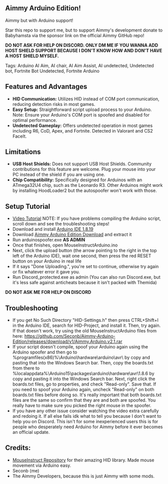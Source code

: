 ## Aimmy Arduino Edition!
Aimmy but with Arduino support!

Star this repo to support me, but to support Aimmy's development donate to Babyhamsta via the sponsor link on the official Aimmy GitHub repo!

**DO NOT ASK FOR HELP ON DISCORD. ONLY DM ME IF YOU WANNA ADD HOST SHIELD SUPPORT BECAUSE I DON'T KNOW HOW AND DON'T HAVE A HOST SHIELD MYSELF.**

Tags: Arduino AI Aim, AI chair, AI Aim Assist, AI undetected, Undetected bot, Fortnite Bot Undetected, Fortnite Arduino

## Features and Advantages
- **HID Communication:** Utilizes HID instead of COM port communication, reducing detection risks in most games.
- **Easy Setup:** Straightforward script upload process to your Arduino. Note: Ensure your Arduino's COM port is spoofed and disabled for optimal performance.
- **Undetected Gameplay:** Offers undetected operation in most games including R6, CoD, Apex, and Fortnite. Detected in Valorant and CS2 FaceIt.

## Limitations

- **USB Host Shields:** Does not support USB Host Shields. Community contributions for this feature are welcome. Plug your mouse into your PC instead of the shield if you are using one.
- **Chip Compatibility:** Specifically designed for Arduinos with an ATmega32U4 chip, such as the Leonardo R3. Other Arduinos might work by installing HoodLoader2 but the autospoofer won't work with those.

## Setup Tutorial
- [Video Tutorial](https://streamable.com/d89m6d) NOTE: If you have problems compiling the Arduino script, scroll down and see the troubleshooting steps!
- Download and install [Arduino IDE 1.8.19](https://downloads.arduino.cc/arduino-1.8.19-windows.exe)
- Download [Aimmy Arduino Edition Download](https://github.com/Seconb/Aimmy-Arduino-Edition/releases/tag/v2) and extract it
- Run arduinospoofer.exe **AS ADMIN**
- Once that finishes, open MouseInstructArduino.ino
- Next, click the upload button (the arrow pointing to the right in the top left of the Arduino IDE), wait one second, then press the red RESET button on your Arduino in real life
- If it says "Done Uploading.", you're set to continue, otherwise try again or fix whatever error it gave you.
- Run Discord_protected.exe as admin (You can also run Discord.exe, but it's less safe against anticheats because it isn't packed with Themida)

**DO NOT ASK ME FOR HELP ON DISCORD**

## Troubleshooting
- If you get No Such Directory "HID-Settings.h" then press CTRL+Shift+I in the Arduino IDE, search for HID-Project, and install it. Then, try again. If that doesn't work, try using the old MouseInstructArduino files from here: https://github.com/Seconb/Aimmy-Arduino-Edition/releases/download/v1/Aimmy.Arduino.v2.1.rar
- If your script doesn't compile, spoof your Arduino again using the Arduino spoofer and then go to %programfiles(x86)%\Arduino\hardware\arduino\avr\ by copy and pasting that into the Windows Search bar. Then, copy the boards.txt from there to %localappdata%\Arduino15\packages\arduino\hardware\avr\1.8.6 by copy and pasting it into the Windows Search bar. Next, right click the boards.txt files, go to properties, and check "Read-only". Save that. If you need to spoof your Arduino again, uncheck "Read-only" on both boards.txt files before doing so. It's really important that both boards.txt files are the same so confirm that they are and both are spoofed. You really have to make sure you picked the right mouse in the spoofer.
- If you have any other issue consider watching the video extra carefully and redoing it. If all else fails idk what to tell you because I don't want to help you on Discord. This isn't for some inexperienced users this is for people who desperately need Arduino for Aimmy before it ever becomes an official update.

## Credits:

- [MouseInstruct Repository](https://github.com/khanxbahria/MouseInstruct) for their amazing HID library. Made mouse movement via Arduino easy.
- Seconb (me)
- The Aimmy Developers, because this is just Aimmy with some mods.
